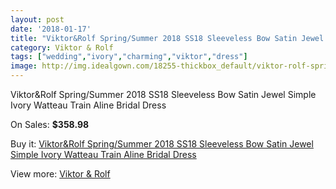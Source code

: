 ```yaml
---
layout: post
date: '2018-01-17'
title: "Viktor&Rolf Spring/Summer 2018 SS18 Sleeveless Bow Satin Jewel Simple Ivory Watteau Train Aline Bridal Dress"
category: Viktor & Rolf
tags: ["wedding","ivory","charming","viktor","dress"]
image: http://img.idealgown.com/18255-thickbox_default/viktor-rolf-spring-summer-2018-ss18-sleeveless-bow-satin-jewel-simple-ivory-watteau-train-aline-bridal-dress.jpg
---
```

Viktor&Rolf Spring/Summer 2018 SS18 Sleeveless Bow Satin Jewel Simple Ivory Watteau Train Aline Bridal Dress

On Sales: **$358.98**
<a href="https://www.idealgown.com/en/viktor-rolf/7044-viktor-rolf-spring-summer-2018-ss18-sleeveless-bow-satin-jewel-simple-ivory-watteau-train-aline-bridal-dress.html"><amp-img layout="responsive" width="600" height="600" src="//img.idealgown.com/18255-thickbox_default/viktor-rolf-spring-summer-2018-ss18-sleeveless-bow-satin-jewel-simple-ivory-watteau-train-aline-bridal-dress.jpg" alt="Viktor&Rolf Spring/Summer 2018 SS18 Sleeveless Bow Satin Jewel Simple Ivory Watteau Train Aline Bridal Dress 0" /></a>
<a href="https://www.idealgown.com/en/viktor-rolf/7044-viktor-rolf-spring-summer-2018-ss18-sleeveless-bow-satin-jewel-simple-ivory-watteau-train-aline-bridal-dress.html"><amp-img layout="responsive" width="600" height="600" src="//img.idealgown.com/18256-thickbox_default/viktor-rolf-spring-summer-2018-ss18-sleeveless-bow-satin-jewel-simple-ivory-watteau-train-aline-bridal-dress.jpg" alt="Viktor&Rolf Spring/Summer 2018 SS18 Sleeveless Bow Satin Jewel Simple Ivory Watteau Train Aline Bridal Dress 1" /></a>

Buy it: [Viktor&Rolf Spring/Summer 2018 SS18 Sleeveless Bow Satin Jewel Simple Ivory Watteau Train Aline Bridal Dress](https://www.idealgown.com/en/viktor-rolf/7044-viktor-rolf-spring-summer-2018-ss18-sleeveless-bow-satin-jewel-simple-ivory-watteau-train-aline-bridal-dress.html "Viktor&Rolf Spring/Summer 2018 SS18 Sleeveless Bow Satin Jewel Simple Ivory Watteau Train Aline Bridal Dress")

View more: [Viktor & Rolf](https://www.idealgown.com/en/130-viktor-rolf "Viktor & Rolf")